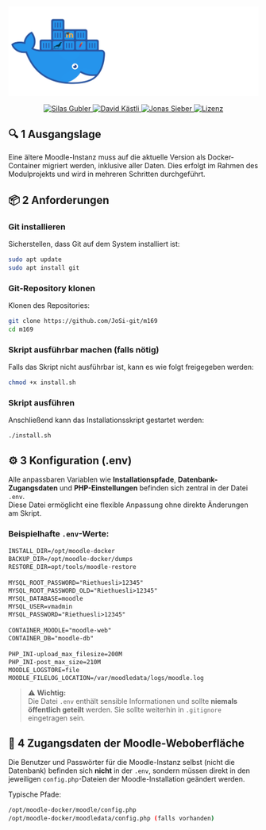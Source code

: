 <div align="left">
  <img src="https://github.com/JoSi-git/m169/blob/main/img/m169-title.png" />
</div>

<p align="center">
  <a href="https://github.com/arkaizn">
    <img src="https://img.shields.io/badge/Silas_Gubler-FF7F50?style=for-the-badge" alt="Silas Gubler"/>
  </a>
  <a href="https://github.com/dka-git">
    <img src="https://img.shields.io/badge/David_Kästli-00FA9A?style=for-the-badge" alt="David Kästli"/>
  </a>
  <a href="https://github.com/josi-git">
    <img src="https://img.shields.io/badge/Jonas_Sieber-4682B4?style=for-the-badge" alt="Jonas Sieber"/>
  </a>
  <a href="https://github.com/JoSi-git/m346/blob/main/LICENSE">
    <img src="https://img.shields.io/badge/Lizenz-DAA520?style=for-the-badge" alt="Lizenz"/>
  </a>
</p>


## 🔍 1 Ausgangslage

Eine ältere Moodle-Instanz muss auf die aktuelle Version als Docker-Container migriert werden, inklusive aller Daten. Dies erfolgt im Rahmen des Modulprojekts und wird in mehreren Schritten durchgeführt.

## 📦 2 Anforderungen

### Git installieren

Sicherstellen, dass Git auf dem System installiert ist:

```bash
sudo apt update
sudo apt install git
```

### Git-Repository klonen

Klonen des Repositories:

```bash
git clone https://github.com/JoSi-git/m169
cd m169
```

### Skript ausführbar machen (falls nötig)

Falls das Skript nicht ausführbar ist, kann es wie folgt freigegeben werden:

```bash
chmod +x install.sh
```

### Skript ausführen

Anschließend kann das Installationsskript gestartet werden:

```bash
./install.sh
```

## ⚙️ 3 Konfiguration (.env)

Alle anpassbaren Variablen wie **Installationspfade**, **Datenbank-Zugangsdaten** und **PHP-Einstellungen** befinden sich zentral in der Datei `.env`.  
Diese Datei ermöglicht eine flexible Anpassung ohne direkte Änderungen am Skript.

### Beispielhafte `.env`-Werte:

```env
INSTALL_DIR=/opt/moodle-docker
BACKUP_DIR=/opt/moodle-docker/dumps
RESTORE_DIR=opt/tools/moodle-restore

MYSQL_ROOT_PASSWORD="Riethuesli>12345"
MYSQL_ROOT_PASSWORD_OLD="Riethuesli>12345"
MYSQL_DATABASE=moodle
MYSQL_USER=vmadmin
MYSQL_PASSWORD="Riethuesli>12345"

CONTAINER_MOODLE="moodle-web"
CONTAINER_DB="moodle-db"

PHP_INI-upload_max_filesize=200M
PHP_INI-post_max_size=210M
MOODLE_LOGSTORE=file
MOODLE_FILELOG_LOCATION=/var/moodledata/logs/moodle.log
```

> ⚠️ **Wichtig:**  
> Die Datei `.env` enthält sensible Informationen und sollte **niemals öffentlich geteilt** werden. Sie sollte weiterhin in `.gitignore` eingetragen sein.

## 🔐 4 Zugangsdaten der Moodle-Weboberfläche

Die Benutzer und Passwörter für die Moodle-Instanz selbst (nicht die Datenbank) befinden sich **nicht** in der `.env`, sondern müssen direkt in den jeweiligen `config.php`-Dateien der Moodle-Installation geändert werden.

Typische Pfade:

```bash
/opt/moodle-docker/moodle/config.php
/opt/moodle-docker/moodledata/config.php (falls vorhanden)
```

